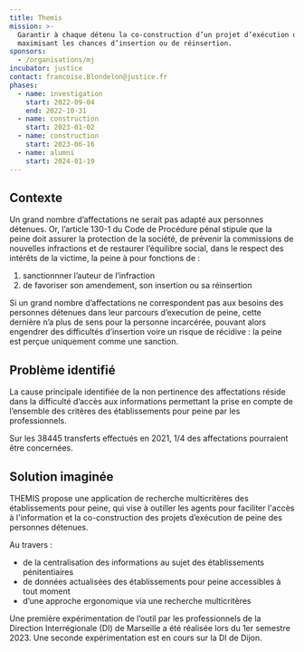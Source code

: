 ```yaml
---
title: Themis
mission: >-
  Garantir à chaque détenu la co-construction d’un projet d’exécution de peine
  maximisant les chances d’insertion ou de réinsertion.
sponsors:
  - /organisations/mj
incubator: justice
contact: francoise.Blondelon@justice.fr
phases:
  - name: investigation
    start: 2022-09-04
    end: 2022-10-31
  - name: construction
    start: 2023-01-02
  - name: construction
    start: 2023-06-16
  - name: alumni
    start: 2024-01-19
---
```

## Contexte
Un grand nombre d’affectations ne serait pas adapté aux personnes détenues.
Or, l’article 130-1 du Code de Procédure pénal stipule que la peine doit assurer la protection de la société, de prévenir la commissions de nouvelles infractions et de restaurer l’équilibre social, dans le respect des intérêts de la victime, la peine à pour fonctions de :
1) sanctionnner l’auteur de l’infraction
2) de favoriser son amendement, son insertion ou sa réinsertion

Si un grand nombre d’affectations ne correspondent pas aux besoins des personnes détenues dans leur parcours d’execution de peine, cette dernière n’a plus de sens pour la personne incarcérée, pouvant alors engendrer des difficultés d’insertion voire un risque de récidive : la peine est perçue uniquement comme une sanction.

## Problème identifié
La cause principale identifiée de la non pertinence des affectations réside dans la difficulté d’accès aux informations permettant la prise en compte de l’ensemble des critères des établissements pour peine par les professionnels.

Sur les 38445 transferts effectués en 2021, 1/4 des affectations pourraient être concernées.

## Solution imaginée
THEMIS propose une application de recherche multicritères des établissements pour peine, qui vise à outiller les agents pour faciliter l'accès à l'information et la co-construction des projets d’exécution de peine des personnes détenues.

Au travers :
- de la centralisation des informations au sujet des établissements pénitentiaires
- de données actualisées des établissements pour peine accessibles à tout moment
- d’une approche ergonomique via une recherche multicritères

Une première expérimentation de l’outil par les professionnels de la Direction Interrégionale (DI) de Marseille a été réalisée lors du 1er semestre 2023. Une seconde expérimentation est en cours sur la DI de Dijon. 

